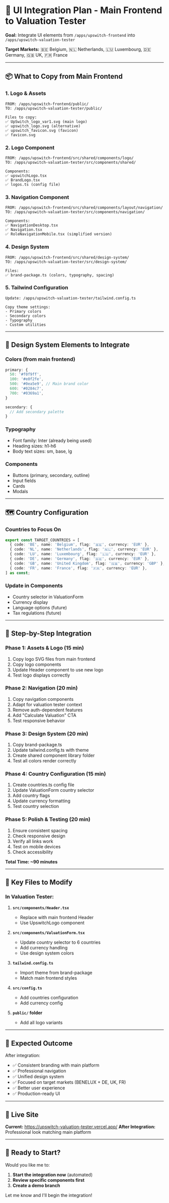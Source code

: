 # 🎨 UI Integration Plan - Main Frontend to Valuation Tester

**Goal:** Integrate UI elements from `/apps/upswitch-frontend` into `/apps/upswitch-valuation-tester`

**Target Markets:** 🇧🇪 Belgium, 🇳🇱 Netherlands, 🇱🇺 Luxembourg, 🇩🇪 Germany, 🇬🇧 UK, 🇫🇷 France

---

## 📦 What to Copy from Main Frontend

### 1. **Logo & Assets**
```
FROM: /apps/upswitch-frontend/public/
TO: /apps/upswitch-valuation-tester/public/

Files to copy:
✅ UpSwitch_logo_var1.svg (main logo)
✅ upswitch_logo.svg (alternative)
✅ upswitch_favicon.svg (favicon)
✅ favicon.svg
```

### 2. **Logo Component**
```
FROM: /apps/upswitch-frontend/src/shared/components/logo/
TO: /apps/upswitch-valuation-tester/src/components/shared/

Components:
✅ upswitchLogo.tsx
✅ BrandLogo.tsx
✅ logos.ts (config file)
```

### 3. **Navigation Component**
```
FROM: /apps/upswitch-frontend/src/shared/components/layout/navigation/
TO: /apps/upswitch-valuation-tester/src/components/navigation/

Components:
✅ NavigationDesktop.tsx
✅ Navigation.tsx
✅ RoleNavigationMobile.tsx (simplified version)
```

### 4. **Design System**
```
FROM: /apps/upswitch-frontend/src/shared/design-system/
TO: /apps/upswitch-valuation-tester/src/design-system/

Files:
✅ brand-package.ts (colors, typography, spacing)
```

### 5. **Tailwind Configuration**
```
Update: /apps/upswitch-valuation-tester/tailwind.config.ts

Copy theme settings:
- Primary colors
- Secondary colors
- Typography
- Custom utilities
```

---

## 🎨 Design System Elements to Integrate

### Colors (from main frontend)
```typescript
primary: {
  50: '#f0f9ff',
  100: '#e0f2fe',
  500: '#0ea5e9', // Main brand color
  600: '#0284c7',
  700: '#0369a1',
}

secondary: {
  // Add secondary palette
}
```

### Typography
- Font family: Inter (already being used)
- Heading sizes: h1-h6
- Body text sizes: sm, base, lg

### Components
- Buttons (primary, secondary, outline)
- Input fields
- Cards
- Modals

---

## 🗺️ Country Configuration

### Countries to Focus On

```typescript
export const TARGET_COUNTRIES = [
  { code: 'BE', name: 'Belgium', flag: '🇧🇪', currency: 'EUR' },
  { code: 'NL', name: 'Netherlands', flag: '🇳🇱', currency: 'EUR' },
  { code: 'LU', name: 'Luxembourg', flag: '🇱🇺', currency: 'EUR' },
  { code: 'DE', name: 'Germany', flag: '🇩🇪', currency: 'EUR' },
  { code: 'GB', name: 'United Kingdom', flag: '🇬🇧', currency: 'GBP' },
  { code: 'FR', name: 'France', flag: '🇫🇷', currency: 'EUR' },
] as const;
```

### Update in Components
- Country selector in ValuationForm
- Currency display
- Language options (future)
- Tax regulations (future)

---

## 📝 Step-by-Step Integration

### Phase 1: Assets & Logo (15 min)
1. Copy logo SVG files from main frontend
2. Copy logo components
3. Update Header component to use new logo
4. Test logo displays correctly

### Phase 2: Navigation (20 min)
1. Copy navigation components
2. Adapt for valuation tester context
3. Remove auth-dependent features
4. Add "Calculate Valuation" CTA
5. Test responsive behavior

### Phase 3: Design System (20 min)
1. Copy brand-package.ts
2. Update tailwind.config.ts with theme
3. Create shared component library folder
4. Test all colors render correctly

### Phase 4: Country Configuration (15 min)
1. Create countries.ts config file
2. Update ValuationForm country selector
3. Add country flags
4. Update currency formatting
5. Test country selection

### Phase 5: Polish & Testing (20 min)
1. Ensure consistent spacing
2. Check responsive design
3. Verify all links work
4. Test on mobile devices
5. Check accessibility

**Total Time: ~90 minutes**

---

## 🔗 Key Files to Modify

### In Valuation Tester:

1. **`src/components/Header.tsx`**
   - Replace with main frontend Header
   - Use UpswitchLogo component

2. **`src/components/ValuationForm.tsx`**
   - Update country selector to 6 countries
   - Add currency handling
   - Use design system colors

3. **`tailwind.config.ts`**
   - Import theme from brand-package
   - Match main frontend styles

4. **`src/config.ts`**
   - Add countries configuration
   - Add currency config

5. **`public/` folder**
   - Add all logo variants

---

## 🎯 Expected Outcome

After integration:
- ✅ Consistent branding with main platform
- ✅ Professional navigation
- ✅ Unified design system
- ✅ Focused on target markets (BENELUX + DE, UK, FR)
- ✅ Better user experience
- ✅ Production-ready UI

---

## 📱 Live Site

**Current:** https://upswitch-valuation-tester.vercel.app/
**After Integration:** Professional look matching main platform

---

## 🚀 Ready to Start?

Would you like me to:
1. **Start the integration now** (automated)
2. **Review specific components first**
3. **Create a demo branch**

Let me know and I'll begin the integration!

